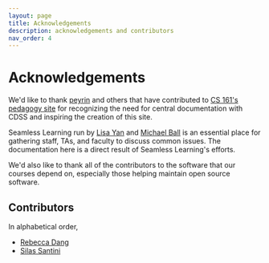 ```yaml
---
layout: page
title: Acknowledgements
description: acknowledgements and contributors
nav_order: 4
---
```


# Acknowledgements

We'd like to thank [peyrin](https://github.com/peyrin) and others that have contributed to [CS 161's pedagogy site](https://pedagogy.cs161.org/) for recognizing the need for central documentation with CDSS and inspiring the creation of this site.

Seamless Learning run by [Lisa Yan](https://github.com/yanlisa) and [Michael Ball](https://github.com/cycomachead) is an essential place for gathering staff, TAs, and faculty to discuss common issues. The documentation here is a direct result of Seamless Learning's efforts.

We'd also like to thank all of the contributors to the software that our courses depend on, especially those helping maintain open source software.

## Contributors

In alphabetical order,
* [Rebecca Dang](https://github.com/phrdang)
* [Silas Santini](https://github.com/pancakereport)
